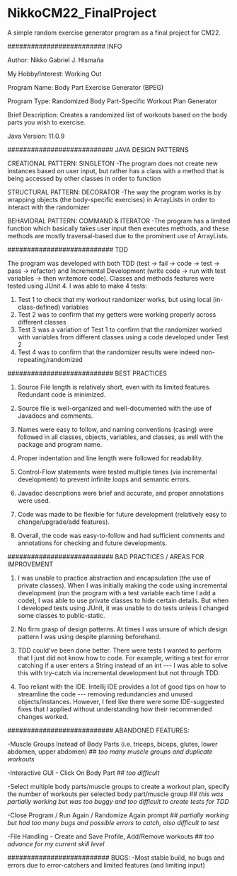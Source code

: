# NikkoCM22_FinalProject
A simple random exercise generator program as a final project for CM22.

#########################
INFO

Author:             Nikko Gabriel J. Hismaña

My Hobby/Interest:  Working Out

Program Name:       Body Part Exercise Generator (BPEG)

Program Type:       Randomized Body Part-Specific Workout Plan Generator

Brief Description:  Creates a randomized list of workouts based on the body parts you wish to exercise.

Java Version:       11.0.9

###########################
JAVA DESIGN PATTERNS

CREATIONAL PATTERN: SINGLETON
-The program does not create new instances based on user input, but rather has a class with a method that is being accessed by other classes in order to function

STRUCTURAL PATTERN: DECORATOR
-The way the program works is by wrapping objects (the body-specific exercises) in ArrayLists in order to interact with the randomizer

BEHAVIORAL PATTERN: COMMAND & ITERATOR
-The program has a limited function which basically takes user input then executes methods, and these methods are mostly traversal-based due to the prominent use of ArrayLists.

###########################
TDD

The program was developed with both TDD (test -> fail -> code -> test -> pass -> refactor) and Incremental Development (write code ->  run with test variables -> then writemore code). Classes and methods features were tested using JUnit 4. I was able to make 4 tests:
1) Test 1 to check that my workout randomizer works, but using local (in-class-defined) variables
2) Test 2 was to confirm that my getters were working properly across different classes
3) Test 3 was a variation of Test 1 to confirm that the randomizer worked with variables from different classes using a code developed under Test 2
4) Test 4 was to confirm that the randomizer results were indeed non-repeating/randomized

###########################
BEST PRACTICES

1) Source File length is relatively short, even with its limited features. Redundant code is minimized.

2) Source file is well-organized and well-documented with the use of Javadocs and comments.

3) Names were easy to follow, and naming conventions (casing) were followed in all classes, objects, variables, and classes, as well with the package and program name. 

4) Proper indentation and line length were followed for readability.

5) Control-Flow statements were tested multiple times (via incremental development) to prevent infinite loops and semantic errors.

6) Javadoc descriptions were brief and accurate, and proper annotations were used.

7) Code was made to be flexible for future development (relatively easy to change/upgrade/add features).

8) Overall, the code was easy-to-follow and had sufficient comments and annotations for checking and future developments.

###########################
BAD PRACTICES / AREAS FOR IMPROVEMENT

1) I was unable to practice abstraction and encapsulation (the use of private classes). When I was initially making the code using incremental development (run the program with a test variable each time I add a code), I was able to use private classes to hide certain details. But when I developed tests using JUnit, it was unable to do tests unless I changed some classes to public-static.

2) No firm grasp of design patterns. At times I was unsure of which design pattern I was using despite planning beforehand.

3) TDD could've been done better. There were tests I wanted to perform that I just did not know how to code. For example, writing a test for error catching if a user enters a String instead of an int --- I was able to solve this with try-catch via incremental development but not through TDD.

4) Too reliant with the IDE. Intellij IDE provides a lot of good tips on how to streamline the code --- removing redundancies and unused objects/instances. However, I feel like there were some IDE-suggested fixes that I applied without understanding how their recommended changes worked.

###########################
ABANDONED FEATURES:

-Muscle Groups Instead of Body Parts (i.e. triceps, biceps, glutes, lower abdomen, upper abdomen) ##
  *too many muscle groups and duplicate workouts*
  
-Interactive GUI - Click On Body Part ##
  *too difficult*
  
-Select multiple body parts/muscle groups to create a workout plan, specify the number of workouts per selected body part/muscle group ##
  *this was partially working but was too buggy and too difficult to create tests for TDD*
  
-Close Program / Run Again / Randomize Again prompt ##
  *partially working but had too many bugs and possible errors to catch, also difficult to test*
  
-File Handling - Create and Save Profile, Add/Remove workouts ##
  *too advance for my current skill level*
  
 ##########################
 BUGS:
 -Most stable build, no bugs and errors due to error-catchers and limited features (and limiting input)
